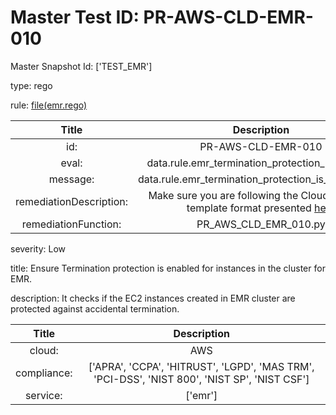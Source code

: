 



# Master Test ID: PR-AWS-CLD-EMR-010


Master Snapshot Id: ['TEST_EMR']

type: rego

rule: [file(emr.rego)]  
  
  
  
  

|Title|Description|
| :---: | :---: |
|id: |PR-AWS-CLD-EMR-010|
|eval: |data.rule.emr_termination_protection_is_enabled|
|message: |data.rule.emr_termination_protection_is_enabled_err|
|remediationDescription: |Make sure you are following the Cloudformation template format presented <a href='https://boto3.amazonaws.com/v1/documentation/api/latest/reference/services/emr.html#EMR.Client.describe_cluster' target='_blank'>here</a>|
|remediationFunction: |PR_AWS_CLD_EMR_010.py|


severity: Low

title: Ensure Termination protection is enabled for instances in the cluster for EMR.

description: It checks if the EC2 instances created in EMR cluster are protected against accidental termination.  
  
  

|Title|Description|
| :---: | :---: |
|cloud: |AWS|
|compliance: |['APRA', 'CCPA', 'HITRUST', 'LGPD', 'MAS TRM', 'PCI-DSS', 'NIST 800', 'NIST SP', 'NIST CSF']|
|service: |['emr']|



[file(emr.rego)]: https://github.com/prancer-io/prancer-compliance-test/tree/master/aws/cloud/emr.rego
